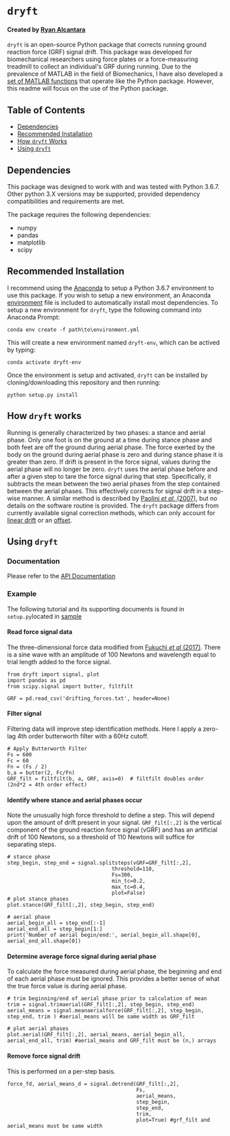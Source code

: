 # `dryft`
#### Created by [Ryan Alcantara](https://alcantarar.github.io)

`dryft` is an open-source Python package that corrects running ground reaction force (GRF) 
signal drift. This package was developed for biomechanical researchers using force plates
or a force-measuring treadmill to collect an individual's GRF during running. Due to the
prevalence of MATLAB in the field of Biomechanics, I have also developed a [set of 
MATLAB functions](MATLAB) that operate like the Python package. However, this readme will 
focus on the use of the Python package.

## Table of Contents
* [Dependencies](#dependencies)
* [Recommended Installation](#recommended-installation)
* [How `dryft` Works](#how-dryft-works)
* [Using `dryft`](#using-dryft)

## Dependencies
This package was designed to work with and was tested with Python 3.6.7. 
Other python 3.X versions may be supported, provided dependency compatibilities and requirements are met.

The package requires the following dependencies: 
* numpy
* pandas
* matplotlib
* scipy

## Recommended Installation

I recommend using the [Anaconda](https://www.anaconda.com/distribution/#download-section) to setup a Python 3.6.7 
environment to use this package. If you wish to setup a new environment, an Anaconda [environment](environment.yml) 
file is included to automatically install most dependencies. To setup a new environment for `dryft`, type the following 
command into Anaconda Prompt:
```
conda env create -f path\to\environment.yml
```
This will create a new environment named `dryft-env`, which can be actived by typing:
```
conda activate dryft-env
```
Once the environment is setup and activated, `dryft` can be installed by cloning/downloading
this repository and then running:
```
python setup.py install
```

## How `dryft` works
Running is generally characterized by two phases: a stance and aerial phase. Only one foot is on the ground at a time during 
stance phase and both feet are off the ground during aerial phase. The force exerted by the body on the ground during 
aerial phase is zero and during stance phase it is greater than zero. If drift is present in the force signal, values 
during the aerial phase will no longer be zero. `dryft` uses the aerial phase before and after a given step to tare the 
force signal during that step. Specifically, it subtracts the mean between the two aerial phases from the step contained
 between the aerial phases. This effectively corrects for signal drift in a step-wise manner. A similar method is 
 described by [Paolini *et al.* (2007)](https://www.ncbi.nlm.nih.gov/pubmed/16759895), but no details on the software
 routine is provided. The `dryft` package differs from currently available signal correction methods, which can only 
 account for [linear drift](https://docs.scipy.org/doc/scipy/reference/generated/scipy.signal.detrend.html) 
or an [offset](https://www.c-motion.com/v3dwiki/index.php/FP_ZERO).


## Using `dryft`
### Documentation
Please refer to the [API Documentation](https://alcantarar.github.io/dryft/index.html)
### Example
The following tutorial and its supporting documents is found in `setup.py`located in [sample](sample)
#### Read force signal data
The three-dimensional force data modified from [Fukuchi *et al* (2017)](https://peerj.com/articles/3298/). There is a sine wave
with an amplitude of 100 Newtons and wavelength equal to trial length added to the force signal. 
```
from dryft import signal, plot
import pandas as pd
from scipy.signal import butter, filtfilt

GRF = pd.read_csv('drifting_forces.txt', header=None)
```
#### Filter signal
Filtering data will improve step identification methods. Here I apply a zero-lag 4th order butterworth
filter with a 60Hz cutoff.
```
# Apply Butterworth Filter
Fs = 600
Fc = 60
Fn = (Fs / 2)
b,a = butter(2, Fc/Fn)
GRF_filt = filtfilt(b, a, GRF, axis=0)  # filtfilt doubles order (2nd*2 = 4th order effect)
```

#### Identify where stance and aerial phases occur
Note the unusually high force threshold to define a step. This will depend upon the amount of
drift present in your signal. `GRF_filt[:,2]` is the vertical component of the ground reaction
 force signal (vGRF) and has an artificial drift of 100 Newtons, so a threshold of 110 Newtons 
 will suffice for separating steps.

```
# stance phase
step_begin, step_end = signal.splitsteps(vGRF=GRF_filt[:,2],
                                  threshold=110,
                                  Fs=300,
                                  min_tc=0.2,
                                  max_tc=0.4,
                                  plot=False)
# plot stance phases
plot.stance(GRF_filt[:,2], step_begin, step_end)

# aerial phase
aerial_begin_all = step_end[:-1]
aerial_end_all = step_begin[1:]
print('Number of aerial begin/end:', aerial_begin_all.shape[0], aerial_end_all.shape[0])
```
#### Determine average force signal during aerial phase
To calculate the force measured during aerial phase, the beginning and end of each 
aerial phase must be ignored. This provides a better sense of what the true force value
is during aerial phase.
```
# trim beginning/end of aerial phase prior to calculation of mean
trim = signal.trimaerial(GRF_filt[:,2], step_begin, step_end)
aerial_means = signal.meanaerialforce(GRF_filt[:,2], step_begin, step_end, trim ) #aerial_means will be same width as GRF_filt

# plot aerial phases
plot.aerial(GRF_filt[:,2], aerial_means, aerial_begin_all, aerial_end_all, trim) #aerial_means and GRF_filt must be (n,) arrays
```
#### Remove force signal drift
This is performed on a per-step basis.
```
force_fd, aerial_means_d = signal.detrend(GRF_filt[:,2],
                                          Fs,
                                          aerial_means,
                                          step_begin,
                                          step_end,
                                          trim,
                                          plot=True) #grf_filt and aerial_means must be same width
 
```